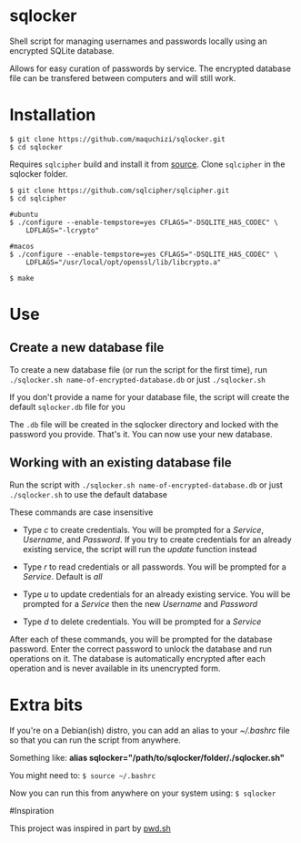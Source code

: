# sqlocker
Shell script for managing usernames and passwords locally using an encrypted SQLite database.

Allows for easy curation of passwords by service. The encrypted database file can be transfered between computers and will still work.

# Installation

	$ git clone https://github.com/maquchizi/sqlocker.git
	$ cd sqlocker

Requires `sqlcipher` build and install it from [source](https://github.com/sqlcipher/sqlcipher.git).
Clone `sqlcipher` in the sqlocker folder.
```
$ git clone https://github.com/sqlcipher/sqlcipher.git 
$ cd sqlcipher

#ubuntu
$ ./configure --enable-tempstore=yes CFLAGS="-DSQLITE_HAS_CODEC" \
    LDFLAGS="-lcrypto"

#macos
$ ./configure --enable-tempstore=yes CFLAGS="-DSQLITE_HAS_CODEC" \
	LDFLAGS="/usr/local/opt/openssl/lib/libcrypto.a"

$ make
```
# Use

## Create a new database file

To create a new database file (or run the script for the first time), run `./sqlocker.sh name-of-encrypted-database.db` or just `./sqlocker.sh`

If you don't provide a name for your database file, the script will create the default `sqlocker.db` file for you

The `.db` file will be created in the sqlocker directory and locked with the password you provide. That's it. You can now use your new database.

## Working with an existing database file

Run the script with `./sqlocker.sh name-of-encrypted-database.db` or just `./sqlocker.sh` to use the default database

These commands are case insensitive

* Type *c* to create credentials. You will be prompted for a *Service*, *Username*, and *Password*. If you try to create credentials for an already existing service, the script will run the *update* function instead

* Type *r* to read credentials or all passwords. You will be prompted for a *Service*. Default is *all*

* Type *u* to update credentials for an already existing service. You will be prompted for a *Service* then the new *Username* and *Password*

* Type *d* to delete credentials. You will be prompted for a *Service*

After each of these commands, you will be prompted for the database password. Enter the correct password to unlock the database and run operations on it.
The database is automatically encrypted after each operation and is never available in its unencrypted form.

# Extra bits

If you're on a Debian(ish) distro, you can add an alias to your *~/.bashrc* file so that you can run the script from anywhere.

Something like: **alias sqlocker="/path/to/sqlocker/folder/./sqlocker.sh"**

You might need to:
```$ source ~/.bashrc```

Now you can run this from anywhere on your system using:
```$ sqlocker```

#Inspiration

This project was inspired in part by [pwd.sh](https://github.com/drduh/pwd.sh)
